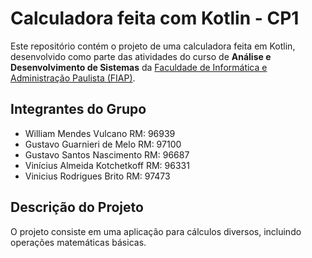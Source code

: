 # Calculadora feita com Kotlin - CP1

Este repositório contém o projeto de uma calculadora feita em Kotlin, desenvolvido como parte das atividades do curso de **Análise e Desenvolvimento de Sistemas** da [Faculdade de Informática e Administração Paulista (FIAP)](https://www.fiap.com.br/).

## Integrantes do Grupo
- William Mendes Vulcano RM: 96939
- Gustavo Guarnieri de Melo RM: 97100
- Gustavo Santos Nascimento RM: 96687
- Vinícius Almeida Kotchetkoff RM: 96331
- Vinicius Rodrigues Brito RM: 97473

## Descrição do Projeto
O projeto consiste em uma aplicação para cálculos diversos, incluindo operações matemáticas básicas.
